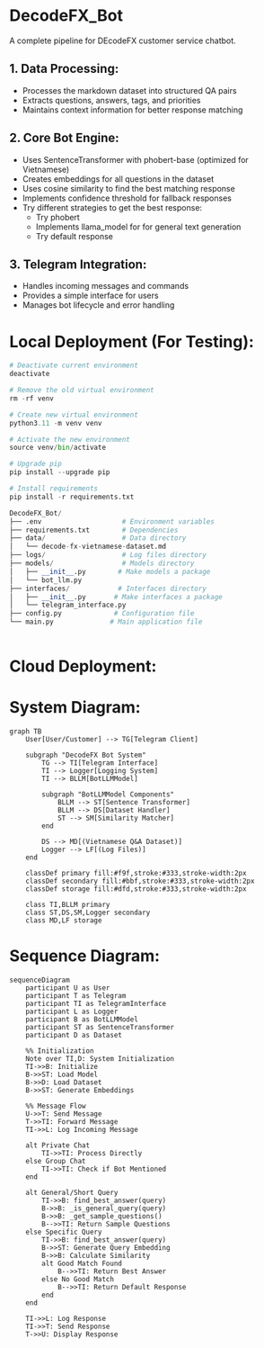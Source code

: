 # DecodeFX_Bot
A complete pipeline for DEcodeFX customer service chatbot.

## 1. Data Processing:

- Processes the markdown dataset into structured QA pairs
- Extracts questions, answers, tags, and priorities
- Maintains context information for better response matching


## 2. Core Bot Engine:

- Uses SentenceTransformer with phobert-base (optimized for Vietnamese)
- Creates embeddings for all questions in the dataset
- Uses cosine similarity to find the best matching response
- Implements confidence threshold for fallback responses
- Try different strategies to get the best response:
    - Try phobert
    - Implements llama_model for for general text generation
    - Try default response

## 3. Telegram Integration:

- Handles incoming messages and commands
- Provides a simple interface for users
- Manages bot lifecycle and error handling

# Local Deployment (For Testing):
```python
# Deactivate current environment
deactivate

# Remove the old virtual environment
rm -rf venv

# Create new virtual environment
python3.11 -m venv venv

# Activate the new environment
source venv/bin/activate

# Upgrade pip
pip install --upgrade pip

# Install requirements
pip install -r requirements.txt

DecodeFX_Bot/
├── .env                    # Environment variables
├── requirements.txt        # Dependencies
├── data/                   # Data directory
│   └── decode-fx-vietnamese-dataset.md
├── logs/                   # Log files directory
├── models/                 # Models directory
│   ├── __init__.py        # Make models a package
│   └── bot_llm.py
├── interfaces/            # Interfaces directory
│   ├── __init__.py       # Make interfaces a package
│   └── telegram_interface.py
├── config.py             # Configuration file
└── main.py              # Main application file
    
```
# Cloud Deployment:

# System Diagram:
```mermaid
graph TB
    User[User/Customer] --> TG[Telegram Client]
    
    subgraph "DecodeFX Bot System"
        TG --> TI[Telegram Interface]
        TI --> Logger[Logging System]
        TI --> BLLM[BotLLMModel]
        
        subgraph "BotLLMModel Components"
            BLLM --> ST[Sentence Transformer]
            BLLM --> DS[Dataset Handler]
            ST --> SM[Similarity Matcher]
        end
        
        DS --> MD[(Vietnamese Q&A Dataset)]
        Logger --> LF[(Log Files)]
    end
    
    classDef primary fill:#f9f,stroke:#333,stroke-width:2px
    classDef secondary fill:#bbf,stroke:#333,stroke-width:2px
    classDef storage fill:#dfd,stroke:#333,stroke-width:2px
    
    class TI,BLLM primary
    class ST,DS,SM,Logger secondary
    class MD,LF storage
```
# Sequence Diagram:
```mermaid
sequenceDiagram
    participant U as User
    participant T as Telegram
    participant TI as TelegramInterface
    participant L as Logger
    participant B as BotLLMModel
    participant ST as SentenceTransformer
    participant D as Dataset

    %% Initialization
    Note over TI,D: System Initialization
    TI->>B: Initialize
    B->>ST: Load Model
    B->>D: Load Dataset
    B->>ST: Generate Embeddings

    %% Message Flow
    U->>T: Send Message
    T->>TI: Forward Message
    TI->>L: Log Incoming Message
    
    alt Private Chat
        TI->>TI: Process Directly
    else Group Chat
        TI->>TI: Check if Bot Mentioned
    end

    alt General/Short Query
        TI->>B: find_best_answer(query)
        B->>B: _is_general_query(query)
        B->>B: _get_sample_questions()
        B-->>TI: Return Sample Questions
    else Specific Query
        TI->>B: find_best_answer(query)
        B->>ST: Generate Query Embedding
        B->>B: Calculate Similarity
        alt Good Match Found
            B-->>TI: Return Best Answer
        else No Good Match
            B-->>TI: Return Default Response
        end
    end
    
    TI->>L: Log Response
    TI->>T: Send Response
    T->>U: Display Response
```
